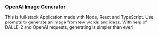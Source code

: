 ### OpenAI Image Generator

This is full-stack Application made with Node, React and TypeScript. Use prompts to generate an image from few words and ideas. With help of DALLE-2 and OpenAI requests, generating is simpler than ever!
